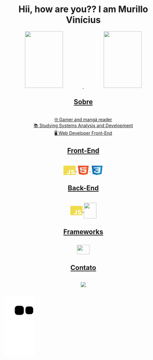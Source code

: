 <h1 align="center"> Hii, how are you?? I am Murillo Vinícius</h1>

<div align="center">
  <a href="https://github.com/rafaballerini">
  <img width ="49%" height="180em" src="https://github-readme-stats.vercel.app/api?username=murillou&show_icons=true&theme=chartreuse-dark&include_all_commits=true&count_private=true"/>
  <img width = "49%" height="180em" src="https://github-readme-stats.vercel.app/api/top-langs/?username=murillou&layout=compact&langs_count=7&theme=chartreuse-dark"/>
</div>
   
  ## 
  <h2 align="center"> Sobre </h2>
<div align="center"><br>
  🤓 Gamer and mangá reader <br>
  📚 Studying Systems Analysis and Development<br>
  🖥️ Web Developer Front-End
</div>
  
  ##
  <h2 align="center"> Front-End </h2>
<div align="center"><br>
  <img align="center" alt="Rafa-Js" height="30" width="40" src="https://raw.githubusercontent.com/devicons/devicon/master/icons/javascript/javascript-plain.svg">
  <img align="center" alt="Rafa-HTML" height="30" width="40" src="https://raw.githubusercontent.com/devicons/devicon/master/icons/html5/html5-original.svg">
  <img align="center" alt="Rafa-CSS" height="30" width="40" src="https://raw.githubusercontent.com/devicons/devicon/master/icons/css3/css3-original.svg">        
</div>
  
  ##
   <h2 align="center"> Back-End </h2>
<div align="center"><br>
  <img align="center" alt="Rafa-Js" height="30" width="40" src="https://raw.githubusercontent.com/devicons/devicon/master/icons/javascript/javascript-plain.svg">
  <img align="center" height="50" width="40" src="https://cdn.jsdelivr.net/gh/devicons/devicon/icons/postgresql/postgresql-plain-wordmark.svg" />
                
</div> 
  
 ##
  <h2 align="center"> Frameworks <h2>
<div align="center">
  <img align="center" height="30" width="40" src="https://cdn.jsdelivr.net/gh/devicons/devicon/icons/wordpress/wordpress-plain.svg" />
</div>

##
 <h2 align="center"> Contato <h2>
<div align="center">
  <a href = "https://www.linkedin.com/in/murillo-vinícius-ferreira-pontes-5a7595219/"><img src="https://img.shields.io/badge/LinkedIn-0077B5?style=for-the-badge&logo=linkedin&logoColor=white"</a>
</div>
 
![snake gif](https://github.com/murillou/murillou/blob/output/github-contribution-grid-snake.svg)
